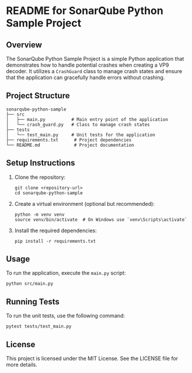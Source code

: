 # README for SonarQube Python Sample Project

## Overview
The SonarQube Python Sample Project is a simple Python application that demonstrates how to handle potential crashes when creating a VP9 decoder. It utilizes a `CrashGuard` class to manage crash states and ensure that the application can gracefully handle errors without crashing.

## Project Structure
```
sonarqube-python-sample
├── src
│   ├── main.py          # Main entry point of the application
│   └── crash_guard.py   # Class to manage crash states
├── tests
│   └── test_main.py     # Unit tests for the application
├── requirements.txt      # Project dependencies
└── README.md             # Project documentation
```

## Setup Instructions
1. Clone the repository:
   ```
   git clone <repository-url>
   cd sonarqube-python-sample
   ```

2. Create a virtual environment (optional but recommended):
   ```
   python -m venv venv
   source venv/bin/activate  # On Windows use `venv\Scripts\activate`
   ```

3. Install the required dependencies:
   ```
   pip install -r requirements.txt
   ```

## Usage
To run the application, execute the `main.py` script:
```
python src/main.py
```

## Running Tests
To run the unit tests, use the following command:
```
pytest tests/test_main.py
```

## License
This project is licensed under the MIT License. See the LICENSE file for more details.